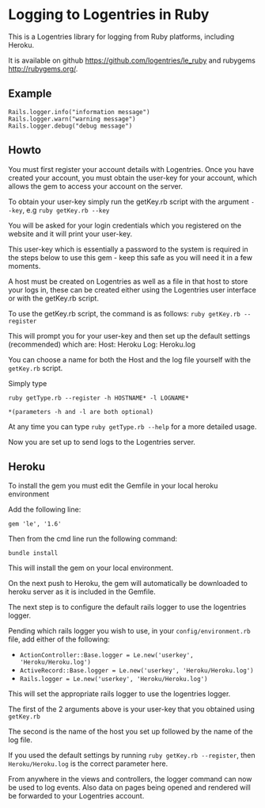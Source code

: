 Logging to Logentries in Ruby
=============================

This is a Logentries library for logging from Ruby platforms, including Heroku.

It is available on github <https://github.com/logentries/le_ruby> and rubygems
<http://rubygems.org/>.


Example
-------

    Rails.logger.info("information message")
    Rails.logger.warn("warning message")
    Rails.logger.debug("debug message")


Howto
-----

You must first register your account details with Logentries.  Once you have
created your account, you must obtain the user-key for your account, which
allows the gem to access your account on the server.

To obtain your user-key simply run the getKey.rb script with the argument
`--key`, e.g
    `ruby getKey.rb --key`

You will be asked for your login credentials which you registered on the
website and it will print your user-key.

This user-key which is essentially a password to the system is required in the
steps below to use this gem - keep this safe as you will need it in a few
moments.

A host must be created on Logentries as well as a file in that host to store
your logs in, these can be created either using the Logentries user interface
or with the getKey.rb script.

To use the getKey.rb script, the command is as follows:
    `ruby getKey.rb --register`

This will prompt you for your user-key and then set up the default settings
(recommended) which are:   Host: Heroku Log: Heroku.log

You can choose a name for both the Host and the log file yourself with the
`getKey.rb` script.

Simply type 

    ruby getType.rb --register -h HOSTNAME* -l LOGNAME* 
    
`*(parameters -h and -l are both optional)`

At any time you can type `ruby getType.rb --help` for a more detailed usage.

Now you are set up to send logs to the Logentries server.

Heroku
------

To install the gem you must edit the Gemfile in your local heroku environment

Add the following line:

    gem 'le', '1.6'

Then from the cmd line run the following command:

    bundle install

This will install the gem on your local environment.

On the next push to Heroku, the gem will automatically be downloaded to heroku
server as it is included in the Gemfile.

The next step is to configure the default rails logger to use the logentries
logger.

Pending which rails logger you wish to use, in your `config/environment.rb`
file, add either of the following:

- `ActionController::Base.logger = Le.new('userkey', 'Heroku/Heroku.log')`
- `ActiveRecord::Base.logger = Le.new('userkey', 'Heroku/Heroku.log')`
- `Rails.logger = Le.new('userkey', 'Heroku/Heroku.log')`

This will set the appropriate rails logger to use the logentries logger.

The first of the 2 arguments above is your user-key that you obtained using
`getKey.rb` 

The second is the name of the host you set up followed by the name of the log
file. 

If you used the default settings by running `ruby getKey.rb --register`, then
`Heroku/Heroku.log` is the correct parameter here.

From anywhere in the views and controllers, the logger command can now be used
to log events. Also data on pages being opened and rendered will be forwarded
to your Logentries account.

